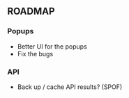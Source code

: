 ## ROADMAP

### Popups

- Better UI for the popups
- Fix the bugs

### API

- Back up / cache API results? (SPOF)
